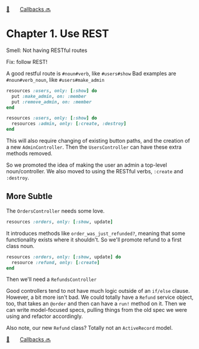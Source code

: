 [🏡][readme]&nbsp;&nbsp;&nbsp;&nbsp;&nbsp;&nbsp;&nbsp;[Callbacks 🔜][upcoming-chapter]

# Chapter 1. Use REST

Smell: Not having RESTful routes

Fix: follow REST!

A good restful route is `#noun#verb`, like `#users#show`
Bad examples are `#noun#verb_noun`, like `#users#make_admin`

```ruby
resources :users, only: [:show] do
  put :make_admin, on: :member
  put :remove_admin, on: :member
end
```

```ruby
resources :users, only: [:show] do
  resources :admin, only: [:create, :destroy]
end
```

This will also require changing of existing button paths, and the creation of a new
`AdminController`. Then the `UsersController` can have these extra methods removed.

So we promoted the idea of making the user an admin a top-level noun/controller. We also moved to
using the RESTful verbs, `:create` and `:destroy`.

## More Subtle

The `OrdersController` needs some love.

```ruby
resources :orders, only: [:show, update]
```

It introduces methods like `order_was_just_refunded?`, meaning that some functionality
exists where it shouldn't. So we'll promote refund to a first class noun.

```ruby
resources :orders, only: [:show, update] do
  resource :refund, only: [:create]
end
```

Then we'll need a `RefundsController`

Good controllers tend to not have much logic outside of an `if/else` clause. However, a bit
more isn't bad. We could totally have a `Refund` service object, too, that takes an `@order` and 
then can have a `run!` method on it. Then we can write model-focused specs, pulling things
from the old spec we were using and refactor accordingly. 

Also note, our new `Refund` class? Totally not an `ActiveRecord` model.

[🏡][readme]&nbsp;&nbsp;&nbsp;&nbsp;&nbsp;&nbsp;&nbsp;[Callbacks 🔜][upcoming-chapter]

[readme]: README.md
[upcoming-chapter]: ch02-callbacks.md
